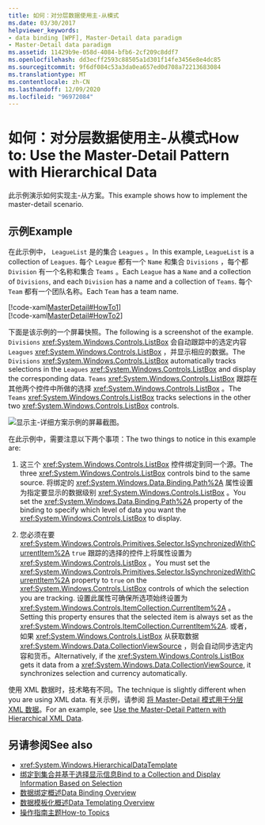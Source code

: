 ```yaml
---
title: 如何：对分层数据使用主-从模式
ms.date: 03/30/2017
helpviewer_keywords:
- data binding [WPF], Master-Detail data paradigm
- Master-Detail data paradigm
ms.assetid: 11429b9e-058d-4084-bfb6-2cf209c8ddf7
ms.openlocfilehash: dd3ecff2593c88505a1d301f14fe3456e8e4dc85
ms.sourcegitcommit: 9f6df084c53a3da0ea657ed0d708a72213683084
ms.translationtype: MT
ms.contentlocale: zh-CN
ms.lasthandoff: 12/09/2020
ms.locfileid: "96972084"
---
```

# <a name="how-to-use-the-master-detail-pattern-with-hierarchical-data"></a><span data-ttu-id="ff7b3-102">如何：对分层数据使用主-从模式</span><span class="sxs-lookup"><span data-stu-id="ff7b3-102">How to: Use the Master-Detail Pattern with Hierarchical Data</span></span>
<span data-ttu-id="ff7b3-103">此示例演示如何实现主-从方案。</span><span class="sxs-lookup"><span data-stu-id="ff7b3-103">This example shows how to implement the master-detail scenario.</span></span>  
  
## <a name="example"></a><span data-ttu-id="ff7b3-104">示例</span><span class="sxs-lookup"><span data-stu-id="ff7b3-104">Example</span></span>  
 <span data-ttu-id="ff7b3-105">在此示例中， `LeagueList` 是的集合 `Leagues` 。</span><span class="sxs-lookup"><span data-stu-id="ff7b3-105">In this example, `LeagueList` is a collection of `Leagues`.</span></span> <span data-ttu-id="ff7b3-106">每个 `League` 都有一个 `Name` 和集合 `Divisions` ，每个都 `Division` 有一个名称和集合 `Teams` 。</span><span class="sxs-lookup"><span data-stu-id="ff7b3-106">Each `League` has a `Name` and a collection of `Divisions`, and each `Division` has a name and a collection of `Teams`.</span></span> <span data-ttu-id="ff7b3-107">每个 `Team` 都有一个团队名称。</span><span class="sxs-lookup"><span data-stu-id="ff7b3-107">Each `Team` has a team name.</span></span>  
  
 [!code-xaml[MasterDetail#HowTo1](~/samples/snippets/visualbasic/VS_Snippets_Wpf/MasterDetail/VisualBasic/Page1.xaml#howto1)]  
[!code-xaml[MasterDetail#HowTo2](~/samples/snippets/visualbasic/VS_Snippets_Wpf/MasterDetail/VisualBasic/Page1.xaml#howto2)]  
  
 <span data-ttu-id="ff7b3-108">下面是该示例的一个屏幕快照。</span><span class="sxs-lookup"><span data-stu-id="ff7b3-108">The following is a screenshot of the example.</span></span> <span data-ttu-id="ff7b3-109">`Divisions` <xref:System.Windows.Controls.ListBox> 会自动跟踪中的选定内容 `Leagues` <xref:System.Windows.Controls.ListBox> ，并显示相应的数据。</span><span class="sxs-lookup"><span data-stu-id="ff7b3-109">The `Divisions` <xref:System.Windows.Controls.ListBox> automatically tracks selections in the `Leagues` <xref:System.Windows.Controls.ListBox> and display the corresponding data.</span></span> <span data-ttu-id="ff7b3-110">`Teams` <xref:System.Windows.Controls.ListBox> 跟踪在其他两个控件中所做的选择 <xref:System.Windows.Controls.ListBox> 。</span><span class="sxs-lookup"><span data-stu-id="ff7b3-110">The `Teams` <xref:System.Windows.Controls.ListBox> tracks selections in the other two <xref:System.Windows.Controls.ListBox> controls.</span></span>  
  
 ![显示主&#45;详细方案示例的屏幕截图。](./media/how-to-use-the-master-detail-pattern-with-hierarchical-data/databinding-master-detail-scenario.png)  
  
 <span data-ttu-id="ff7b3-112">在此示例中，需要注意以下两个事项：</span><span class="sxs-lookup"><span data-stu-id="ff7b3-112">The two things to notice in this example are:</span></span>  
  
1. <span data-ttu-id="ff7b3-113">这三个 <xref:System.Windows.Controls.ListBox> 控件绑定到同一个源。</span><span class="sxs-lookup"><span data-stu-id="ff7b3-113">The three <xref:System.Windows.Controls.ListBox> controls bind to the same source.</span></span> <span data-ttu-id="ff7b3-114">将绑定的 <xref:System.Windows.Data.Binding.Path%2A> 属性设置为指定要显示的数据级别 <xref:System.Windows.Controls.ListBox> 。</span><span class="sxs-lookup"><span data-stu-id="ff7b3-114">You set the <xref:System.Windows.Data.Binding.Path%2A> property of the binding to specify which level of data you want the <xref:System.Windows.Controls.ListBox> to display.</span></span>  
  
2. <span data-ttu-id="ff7b3-115">您必须在要 <xref:System.Windows.Controls.Primitives.Selector.IsSynchronizedWithCurrentItem%2A> `true` 跟踪的选择的控件上将属性设置为 <xref:System.Windows.Controls.ListBox> 。</span><span class="sxs-lookup"><span data-stu-id="ff7b3-115">You must set the <xref:System.Windows.Controls.Primitives.Selector.IsSynchronizedWithCurrentItem%2A> property to `true` on the <xref:System.Windows.Controls.ListBox> controls of which the selection you are tracking.</span></span> <span data-ttu-id="ff7b3-116">设置此属性可确保所选项始终设置为 <xref:System.Windows.Controls.ItemCollection.CurrentItem%2A> 。</span><span class="sxs-lookup"><span data-stu-id="ff7b3-116">Setting this property ensures that the selected item is always set as the <xref:System.Windows.Controls.ItemCollection.CurrentItem%2A>.</span></span> <span data-ttu-id="ff7b3-117">或者，如果 <xref:System.Windows.Controls.ListBox> 从获取数据 <xref:System.Windows.Data.CollectionViewSource> ，则会自动同步选定内容和货币。</span><span class="sxs-lookup"><span data-stu-id="ff7b3-117">Alternatively, if the <xref:System.Windows.Controls.ListBox> gets it data from a <xref:System.Windows.Data.CollectionViewSource>, it synchronizes selection and currency automatically.</span></span>  
  
 <span data-ttu-id="ff7b3-118">使用 XML 数据时，技术略有不同。</span><span class="sxs-lookup"><span data-stu-id="ff7b3-118">The technique is slightly different when you are using XML data.</span></span> <span data-ttu-id="ff7b3-119">有关示例，请参阅 [将 Master-Detail 模式用于分层 XML 数据](how-to-use-the-master-detail-pattern-with-hierarchical-xml-data.md)。</span><span class="sxs-lookup"><span data-stu-id="ff7b3-119">For an example, see [Use the Master-Detail Pattern with Hierarchical XML Data](how-to-use-the-master-detail-pattern-with-hierarchical-xml-data.md).</span></span>  
  
## <a name="see-also"></a><span data-ttu-id="ff7b3-120">另请参阅</span><span class="sxs-lookup"><span data-stu-id="ff7b3-120">See also</span></span>

- <xref:System.Windows.HierarchicalDataTemplate>
- [<span data-ttu-id="ff7b3-121">绑定到集合并基于选择显示信息</span><span class="sxs-lookup"><span data-stu-id="ff7b3-121">Bind to a Collection and Display Information Based on Selection</span></span>](how-to-bind-to-a-collection-and-display-information-based-on-selection.md)
- [<span data-ttu-id="ff7b3-122">数据绑定概述</span><span class="sxs-lookup"><span data-stu-id="ff7b3-122">Data Binding Overview</span></span>](/dotnet/desktop-wpf/data/data-binding-overview)
- [<span data-ttu-id="ff7b3-123">数据模板化概述</span><span class="sxs-lookup"><span data-stu-id="ff7b3-123">Data Templating Overview</span></span>](data-templating-overview.md)
- [<span data-ttu-id="ff7b3-124">操作指南主题</span><span class="sxs-lookup"><span data-stu-id="ff7b3-124">How-to Topics</span></span>](data-binding-how-to-topics.md)
